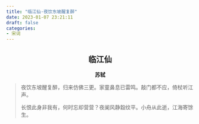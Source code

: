 ```yaml
---
title: "临江仙·夜饮东坡醒复醉"
date: 2023-01-07 23:21:11
draft: false
categories:
- 宋词
---
```


## <center>临江仙</center>
**<center>苏轼</center>**

> 夜饮东坡醒复醉，归来仿佛三更。家童鼻息已雷鸣。敲门都不应，倚杖听江声。
>
> 长恨此身非我有，何时忘却营营？夜阑风静縠纹平。小舟从此逝，江海寄馀生。
